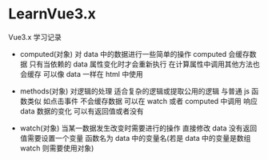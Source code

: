 # LearnVue3.x

Vue3.x 学习记录

- computed(对象) 对 data 中的数据进行一些简单的操作 computed 会缓存数据 只有当依赖的 data 属性变化时才会重新执行 在计算属性中调用其他方法也会缓存 可以像 data 一样在 html 中使用

- methods(对象) 对逻辑的处理 适合复杂的逻辑或提取公用的逻辑 与普通 js 函数类似 如点击事件 不会缓存数据 可以在 watch 或者 computed 中调用 响应 data 数据的变化 可以有返回值或者没有

- watch(对象) 当某一数据发生改变时需要进行的操作 直接修改 data 没有返回值需要设置一个变量 函数名为 data 中的变量名(若是 data 中的变量是数组 watch 则需要使用对象)
